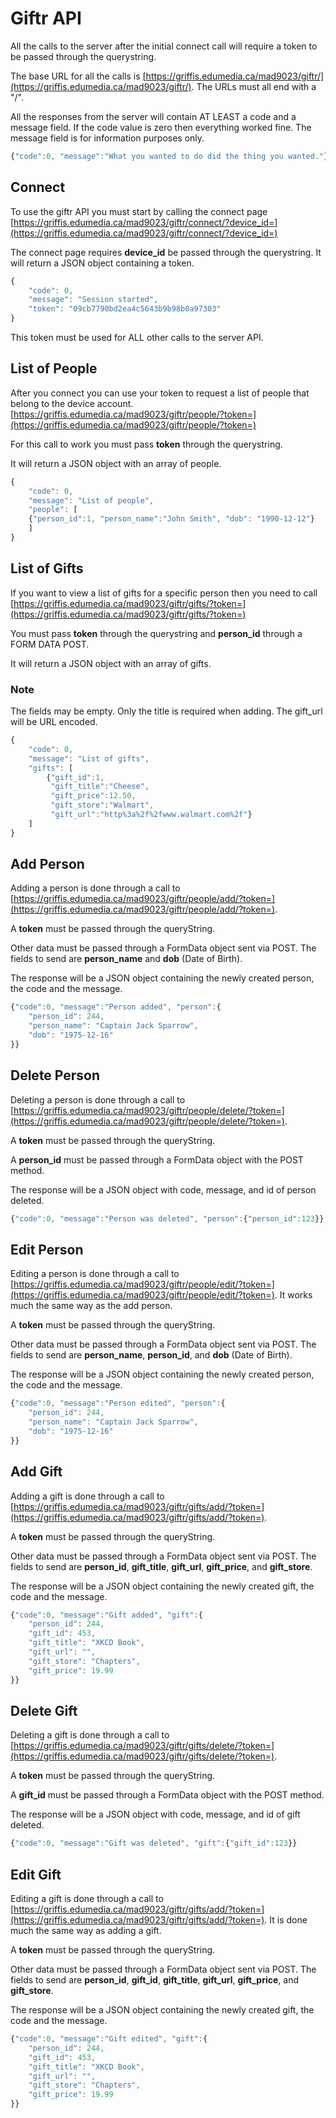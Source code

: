 # Giftr API 

All the calls to the server after the initial connect call will require a token to be passed through the querystring.

The base URL for all the calls is [https://griffis.edumedia.ca/mad9023/giftr/](https://griffis.edumedia.ca/mad9023/giftr/). The URLs must all end with a "/".


All the responses from the server will contain AT LEAST a code and a message field. If the code value is zero then everything worked fine. The message field is for information purposes only.

```javascript
{"code":0, "message":"What you wanted to do did the thing you wanted."}
```

## Connect
To use the giftr API you must start by calling the connect page
[https://griffis.edumedia.ca/mad9023/giftr/connect/?device_id=](https://griffis.edumedia.ca/mad9023/giftr/connect/?device_id=)

The connect page requires **device_id** be passed through the querystring.
It will return a JSON object containing a token. 
```javascript
{
    "code": 0,
    "message": "Session started",
    "token": "09cb7790bd2ea4c5643b9b98b0a97303"
}
```

This token must be used for ALL other calls to the server API.

## List of People

After you connect you can use your token to request a list of people that belong to the device account.
[https://griffis.edumedia.ca/mad9023/giftr/people/?token=](https://griffis.edumedia.ca/mad9023/giftr/people/?token=)

For this call to work you must pass **token** through the querystring.

It will return a JSON object with an array of people.
```javascript
{
    "code": 0,
    "message": "List of people",
    "people": [
    {"person_id":1, "person_name":"John Smith", "dob": "1990-12-12"}
    ]
}
```

## List of Gifts

If you want to view a list of gifts for a specific person then you need to call
[https://griffis.edumedia.ca/mad9023/giftr/gifts/?token=](https://griffis.edumedia.ca/mad9023/giftr/gifts/?token=)

You must pass **token** through the querystring and **person_id** through a FORM DATA POST.

It will return a JSON object with an array of gifts.
### Note 
The fields may be empty. Only the title is required when adding. The gift_url will be URL encoded.


```javascript
{
    "code": 0,
    "message": "List of gifts",
    "gifts": [
        {"gift_id":1, 
         "gift_title":"Cheese", 
         "gift_price":12.50, 
         "gift_store":"Walmart", 
         "gift_url":"http%3a%2f%2fwww.walmart.com%2f"}
    ]
}
```

## Add Person

Adding a person is done through a call to 
[https://griffis.edumedia.ca/mad9023/giftr/people/add/?token=](https://griffis.edumedia.ca/mad9023/giftr/people/add/?token=).

A **token** must be passed through the queryString. 

Other data must be passed through a FormData object sent via POST. The fields to send are **person_name** and **dob** (Date of Birth).

The response will be a JSON object containing the newly created person, the code and the message.
```javascript
{"code":0, "message":"Person added", "person":{
    "person_id": 244,
    "person_name": "Captain Jack Sparrow",
    "dob": "1975-12-16"
}}
```


## Delete Person

Deleting a person is done through a call to [https://griffis.edumedia.ca/mad9023/giftr/people/delete/?token=](https://griffis.edumedia.ca/mad9023/giftr/people/delete/?token=).

A **token** must be passed through the queryString. 

A **person_id** must be passed through a FormData object with the POST method.

The response will be a JSON object with code, message, and id of person deleted.
```javascript
{"code":0, "message":"Person was deleted", "person":{"person_id":123}}
```

## Edit Person

Editing a person is done through a call to 
[https://griffis.edumedia.ca/mad9023/giftr/people/edit/?token=](https://griffis.edumedia.ca/mad9023/giftr/people/edit/?token=). It works much the same way as the add person.

A **token** must be passed through the queryString. 

Other data must be passed through a FormData object sent via POST. The fields to send are **person_name**, **person_id**, and **dob** (Date of Birth).

The response will be a JSON object containing the newly created person, the code and the message.
```javascript
{"code":0, "message":"Person edited", "person":{
    "person_id": 244,
    "person_name": "Captain Jack Sparrow",
    "dob": "1975-12-16"
}}
```

## Add Gift

Adding a gift is done through a call to 
[https://griffis.edumedia.ca/mad9023/giftr/gifts/add/?token=](https://griffis.edumedia.ca/mad9023/giftr/gifts/add/?token=).

A **token** must be passed through the queryString. 

Other data must be passed through a FormData object sent via POST. The fields to send are **person_id**, **gift_title**,  **gift_url**, **gift_price**, and **gift_store**.

The response will be a JSON object containing the newly created gift, the code and the message.
```javascript
{"code":0, "message":"Gift added", "gift":{
    "person_id": 244,
    "gift_id": 453,
    "gift_title": "XKCD Book",
    "gift_url": "",
    "gift_store": "Chapters",
    "gift_price": 19.99
}}
```

## Delete Gift
Deleting a gift is done through a call to 
[https://griffis.edumedia.ca/mad9023/giftr/gifts/delete/?token=](https://griffis.edumedia.ca/mad9023/giftr/gifts/delete/?token=).

A **token** must be passed through the queryString. 

A **gift_id** must be passed through a FormData object with the POST method.

The response will be a JSON object with code, message, and id of gift deleted.
```javascript
{"code":0, "message":"Gift was deleted", "gift":{"gift_id":123}}
```

## Edit Gift

Editing a gift is done through a call to 
[https://griffis.edumedia.ca/mad9023/giftr/gifts/add/?token=](https://griffis.edumedia.ca/mad9023/giftr/gifts/add/?token=). It is done much the same way as adding a gift.

A **token** must be passed through the queryString. 

Other data must be passed through a FormData object sent via POST. The fields to send are **person_id**, **gift_id**, **gift_title**,  **gift_url**, **gift_price**, and **gift_store**.

The response will be a JSON object containing the newly created gift, the code and the message.
```javascript
{"code":0, "message":"Gift edited", "gift":{
    "person_id": 244,
    "gift_id": 453,
    "gift_title": "XKCD Book",
    "gift_url": "",
    "gift_store": "Chapters",
    "gift_price": 19.99
}}
```